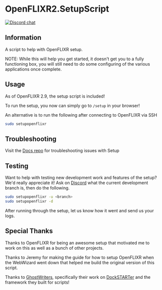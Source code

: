 # OpenFLIXR2.SetupScript
[![Discord chat](https://img.shields.io/discord/505749119802015756.svg?logo=discord)](https://discord.gg/PcCErTQ)
## Information
A script to help with OpenFLIXR setup.

NOTE: While this will help you get started, it doesn't get you to a fully functioning box, you will still need to do some configuring of the various applications once complete.

## Usage
As of OpenFLIXR 2.9, the setup script is included!


To run the setup, you now can simply go to `/setup` in your browser!

An alternative is to run the following after connecting to OpenFLIXR via SSH
```bash
sudo setupopenflixr
```

## Troubleshooting
Visit the [Docs repo](https://github.com/openflixr/Docs/wiki/Setup) for troubleshooting issues with Setup

## Testing
Want to help with testing new development work and features of the setup? We'd really appreciate it!
Ask on [Discord](https://discord.gg/PcCErTQ) what the current development branch is, then do the following.
```bash
sudo setupopenflixr -u <branch>
sudo setupopenflixr -d
```
After running through the setup, let us know how it went and send us your logs.

## Special Thanks
Thanks to OpenFLIXR for being an awesome setup that motivated me to work on this as well as a bunch of other projects.

Thanks to Jeremy for making the guide for how to setup OpenFLIXR when the WebWizard went down that helped me build the original version of this script.

Thanks to [GhostWriters](https://github.com/GhostWriters), specifically their work on [DockSTARTer](https://github.com/GhostWriters/DockSTARTer) and the framework they built for scripts!
